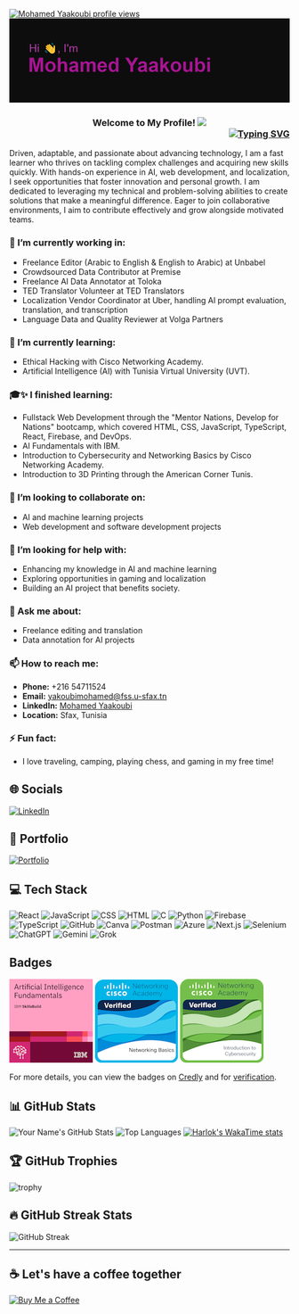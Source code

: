 [![Mohamed Yaakoubi profile views](https://u8views.com/api/v1/github/profiles/58109706/views/day-week-month-total-count.svg)](https://u8views.com/github/mohamedyaakoubi)
![Banner](header.png)

<!--❓- Intro-->
<h3 style="text-align: center; position: relative;">
  Welcome to My Profile! 
  <img src="https://media.giphy.com/media/hvRJCLFzcasrR4ia7z/giphy.gif" width="28">
  <br>
  <a href="https://git.io/typing-svg" style="display: block; text-align: right;">
    <img src="https://readme-typing-svg.herokuapp.com?font=Fira+Code&pause=1000&color=971BC0&width=435&lines=Computer+science+student;AI+enthusiast;Fullstack+developer+(Beginner);Self-learnt" alt="Typing SVG" />
  </a>
</h3>







Driven, adaptable, and passionate about advancing technology, I am a fast learner who thrives on tackling complex challenges and acquiring new skills quickly. With hands-on experience in AI, web development, and localization, I seek opportunities that foster innovation and personal growth. I am dedicated to leveraging my technical and problem-solving abilities to create solutions that make a meaningful difference. Eager to join collaborative environments, I aim to contribute effectively and grow alongside motivated teams.

### 🔭 I’m currently working in:
- Freelance Editor (Arabic to English & English to Arabic) at Unbabel
- Crowdsourced Data Contributor at Premise
- Freelance AI Data Annotator at Toloka
- TED Translator Volunteer at TED Translators
- Localization Vendor Coordinator at Uber, handling AI prompt evaluation, translation, and transcription
- Language Data and Quality Reviewer at Volga Partners

### 🌱 I’m currently learning:
- Ethical Hacking with Cisco Networking Academy.                        
- Artificial Intelligence (AI) with Tunisia Virtual University (UVT).

### 🎓✨ I finished learning:
- Fullstack Web Development through the "Mentor Nations, Develop for Nations" bootcamp, which covered HTML, CSS, JavaScript, TypeScript, React, Firebase, and DevOps.                                 
- AI Fundamentals with IBM.                        
- Introduction to Cybersecurity and Networking Basics by Cisco Networking Academy.                            
- Introduction to 3D Printing through the American Corner Tunis.

### 👯 I’m looking to collaborate on:
- AI and machine learning projects
- Web development and software development projects

### 🤔 I’m looking for help with:
- Enhancing my knowledge in AI and machine learning
- Exploring opportunities in gaming and localization
- Building an AI project that benefits society.

### 💬 Ask me about:
- Freelance editing and translation
- Data annotation for AI projects

### 📫 How to reach me:
- **Phone:** +216 54711524
- **Email:** yakoubimohamed@fss.u-sfax.tn
- **LinkedIn:** [Mohamed Yaakoubi](https://www.linkedin.com/in/yaakoubi-mohamed/)
- **Location:** Sfax, Tunisia

### ⚡ Fun fact:
- I love traveling, camping, playing chess, and gaming in my free time!

## 🌐 Socials
[![LinkedIn](https://img.shields.io/badge/LinkedIn-0A66C2?style=for-the-badge&logo=linkedin&logoColor=white)](https://www.linkedin.com/in/yaakoubi-mohamed/)
## 🌟 Portfolio
[![Portfolio](https://img.shields.io/badge/Portfolio-20232A?style=for-the-badge&logo=portfolio&logoColor=61DAFB)](https://mohamed-yakoubi.vercel.app/)


## 💻 Tech Stack
![React](https://img.shields.io/badge/React-20232A?style=for-the-badge&logo=react&logoColor=61DAFB)
![JavaScript](https://img.shields.io/badge/JavaScript-323330?style=for-the-badge&logo=javascript&logoColor=F7DF1E)
![CSS](https://img.shields.io/badge/CSS-239120?style=for-the-badge&logo=css3&logoColor=white)
![HTML](https://img.shields.io/badge/HTML-E34F26?style=for-the-badge&logo=html5&logoColor=white)
![C](https://img.shields.io/badge/C-00599C?style=for-the-badge&logo=c&logoColor=white)
![Python](https://img.shields.io/badge/Python-3776AB?style=for-the-badge&logo=python&logoColor=white)
![Firebase](https://img.shields.io/badge/Firebase-FFCA28?style=for-the-badge&logo=firebase&logoColor=white)
![TypeScript](https://img.shields.io/badge/TypeScript-3178C6?style=for-the-badge&logo=typescript&logoColor=white)
![GitHub](https://img.shields.io/badge/GitHub-181717?style=for-the-badge&logo=github&logoColor=white)
![Canva](https://img.shields.io/badge/Canva-%2300C4CC.svg?style=for-the-badge&logo=Canva&logoColor=white)
![Postman](https://img.shields.io/badge/Postman-FF6C37?style=for-the-badge&logo=postman&logoColor=white)
![Azure](https://img.shields.io/badge/Azure-0078D4?style=for-the-badge&logo=microsoftazure&logoColor=white)
![Next.js](https://img.shields.io/badge/Next.js-000000?style=for-the-badge&logo=nextdotjs&logoColor=white)
![Selenium](https://img.shields.io/badge/Selenium-43B02A?style=for-the-badge&logo=selenium&logoColor=white)
![ChatGPT](https://img.shields.io/badge/ChatGPT-41B883?style=for-the-badge&logo=openai&logoColor=white)
![Gemini](https://img.shields.io/badge/Gemini-4285F4?style=for-the-badge&logo=google&logoColor=white)
![Grok](https://img.shields.io/badge/Grok-000000?style=for-the-badge&logo=x&logoColor=white)

## Badges

<img src="artificial-intelligence-fundamentals (3).png" alt="AI Fundamentals Badge"/> <img src="networking-basics.png" alt="networking basics badge from Cisco"/> <img src="introduction-to-cybersecurity.png" alt="networking basics badge from Cisco"/>



For more details, you can view the badges on [Credly](https://www.credly.com/badges/4ded1472-5a10-4b7d-ba8a-fae8458d2fa9/public_url) and for [verification](https://www.credly.com/go/FuFICNPo).


## 📊 GitHub Stats

![Your Name's GitHub Stats](https://github-readme-stats.vercel.app/api?username=mohamedyaakoubi&show_icons=true&theme=radical)
![Top Languages](https://github-readme-stats.vercel.app/api/top-langs/?username=mohamedyaakoubi&layout=compact&theme=radical)
[![Harlok's WakaTime stats](https://github-readme-stats.vercel.app/api/wakatime?username=mohamedyaakoubi)](https://github.com/anuraghazra/github-readme-stats)

## 🏆 GitHub Trophies
![trophy](https://github-profile-trophy.vercel.app/?username=mohamedyaakoubi&theme=dracula)

## 🔥 GitHub Streak Stats
![GitHub Streak](https://github-readme-streak-stats.herokuapp.com/?user=mohamedyaakoubi&theme=radical)

---
## ☕ Let's have a coffee together

[![Buy Me a Coffee](https://img.buymeacoffee.com/button-api/?text=Buy%20me%20a%20coffee&emoji=&slug=medykb&button_colour=FFDD00&font_colour=000000&font_family=Cookie&outline_colour=000000&coffee_colour=ffffff)](https://www.buymeacoffee.com/medykb)
